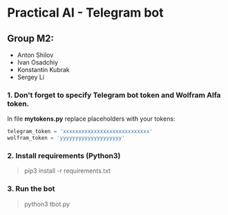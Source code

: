 # Practical AI - Telegram bot
## Group M2:
* Anton Shilov
* Ivan Osadchiy
* Konstantin Kubrak
* Sergey Li
### 1. Don't forget to specify Telegram bot token and Wolfram Alfa token.
In file **mytokens.py** replace placeholders with your tokens:
```python
telegram_token = 'xxxxxxxxxxxxxxxxxxxxxxxxxxxx'
wolfram_token = 'yyyyyyyyyyyyyyyyyyyy'
```
### 2. Install requirements (Python3)
> pip3 install -r requirements.txt

### 3. Run the bot
> python3 tbot.py